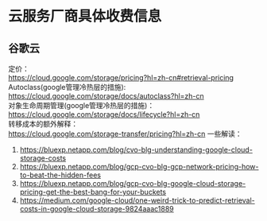 # 云服务厂商具体收费信息

## 谷歌云

定价：  
https://cloud.google.com/storage/pricing?hl=zh-cn#retrieval-pricing  
Autoclass(google管理冷热层的措施):  
https://cloud.google.com/storage/docs/autoclass?hl=zh-cn   
对象生命周期管理(google管理冷热层的措施)：  
https://cloud.google.com/storage/docs/lifecycle?hl=zh-cn  
转移成本的额外解释：  
https://cloud.google.com/storage-transfer/pricing?hl=zh-cn
一些解读：  
1. https://bluexp.netapp.com/blog/cvo-blg-understanding-google-cloud-storage-costs  
2. https://bluexp.netapp.com/blog/gcp-cvo-blg-gcp-network-pricing-how-to-beat-the-hidden-fees  
3. https://bluexp.netapp.com/blog/gcp-cvo-blg-google-cloud-storage-pricing-get-the-best-bang-for-your-buckets
4. https://medium.com/google-cloud/one-weird-trick-to-predict-retrieval-costs-in-google-cloud-storage-9824aaac1889

